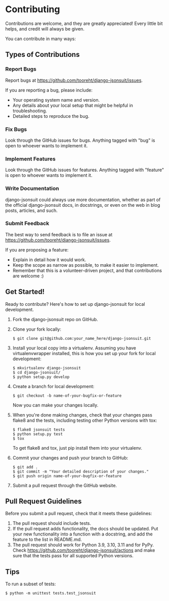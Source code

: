 # Contributing

Contributions are welcome, and they are greatly appreciated! Every
little bit helps, and credit will always be given.

You can contribute in many ways:

## Types of Contributions

### Report Bugs

Report bugs at <https://github.com/tooreht/django-jsonsuit/issues>.

If you are reporting a bug, please include:

-   Your operating system name and version.
-   Any details about your local setup that might be helpful in
    troubleshooting.
-   Detailed steps to reproduce the bug.

### Fix Bugs

Look through the GitHub issues for bugs. Anything tagged with "bug" is
open to whoever wants to implement it.

### Implement Features

Look through the GitHub issues for features. Anything tagged with
"feature" is open to whoever wants to implement it.

### Write Documentation

django-jsonsuit could always use more documentation, whether as part of
the official django-jsonsuit docs, in docstrings, or even on the web in
blog posts, articles, and such.

### Submit Feedback

The best way to send feedback is to file an issue at
<https://github.com/tooreht/django-jsonsuit/issues>.

If you are proposing a feature:

-   Explain in detail how it would work.
-   Keep the scope as narrow as possible, to make it easier to
    implement.
-   Remember that this is a volunteer-driven project, and that
    contributions are welcome :)

## Get Started!

Ready to contribute? Here's how to set up django-jsonsuit for local
development.

1.  Fork the django-jsonsuit repo on GitHub.
2.  Clone your fork locally:

        $ git clone git@github.com:your_name_here/django-jsonsuit.git

3.  Install your local copy into a virtualenv. Assuming you have
    virtualenvwrapper installed, this is how you set up your fork for
    local development:

        $ mkvirtualenv django-jsonsuit
        $ cd django-jsonsuit/
        $ python setup.py develop

4.  Create a branch for local development:

        $ git checkout -b name-of-your-bugfix-or-feature

    Now you can make your changes locally.

5.  When you're done making changes, check that your changes pass flake8
    and the tests, including testing other Python versions with tox:

        $ flake8 jsonsuit tests
        $ python setup.py test
        $ tox

    To get flake8 and tox, just pip install them into your virtualenv.

6.  Commit your changes and push your branch to GitHub:

        $ git add .
        $ git commit -m "Your detailed description of your changes."
        $ git push origin name-of-your-bugfix-or-feature

7.  Submit a pull request through the GitHub website.

## Pull Request Guidelines

Before you submit a pull request, check that it meets these guidelines:

1.  The pull request should include tests.
2.  If the pull request adds functionality, the docs should be updated.
    Put your new functionality into a function with a docstring, and add
    the feature to the list in README.md.
3.  The pull request should work for Python 3.9, 3.10, 3.11 and for
    PyPy. Check <https://github.com/tooreht/django-jsonsuit/actions>
    and make sure that the tests pass for all supported Python versions.

## Tips

To run a subset of tests:

    $ python -m unittest tests.test_jsonsuit
